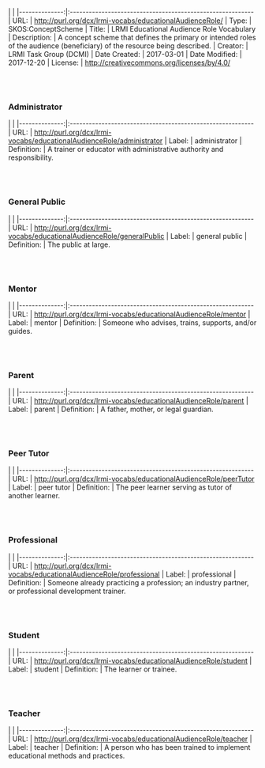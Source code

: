 
|               |
|--------------:|:----------------------------------------------------------
| URL:    | http://purl.org/dcx/lrmi-vocabs/educationalAudienceRole/ 
| Type:   | SKOS:ConceptScheme 
| Title: | LRMI Educational Audience Role Vocabulary 
| Description: | A concept scheme that defines the primary or intended roles of the audience (beneficiary) of the resource being described. 
| Creator: | LRMI Task Group (DCMI) 
| Date Created: | 2017-03-01 
| Date Modified: | 2017-12-20 
| License: | http://creativecommons.org/licenses/by/4.0/ 

<br /><br />

### <a id="administrator" /> Administrator 

|               |
|--------------:|:----------------------------------------------------------
| URL:    | http://purl.org/dcx/lrmi-vocabs/educationalAudienceRole/administrator
| Label: | administrator 
| Definition: | A trainer or educator with administrative authority and responsibility. 

<br /><br />

### <a id="generalPublic" /> General Public 

|               |
|--------------:|:----------------------------------------------------------
| URL:    | http://purl.org/dcx/lrmi-vocabs/educationalAudienceRole/generalPublic
| Label: | general public 
| Definition: | The public at large. 

<br /><br />

### <a id="mentor" /> Mentor 

|               |
|--------------:|:----------------------------------------------------------
| URL:    | http://purl.org/dcx/lrmi-vocabs/educationalAudienceRole/mentor
| Label: | mentor 
| Definition: | Someone who advises, trains, supports, and/or guides. 

<br /><br />

### <a id="parent" /> Parent 

|               |
|--------------:|:----------------------------------------------------------
| URL:    | http://purl.org/dcx/lrmi-vocabs/educationalAudienceRole/parent
| Label: | parent 
| Definition: | A father, mother, or legal guardian. 

<br /><br />

### <a id="peerTutor" /> Peer Tutor 

|               |
|--------------:|:----------------------------------------------------------
| URL:    | http://purl.org/dcx/lrmi-vocabs/educationalAudienceRole/peerTutor
| Label: | peer tutor 
| Definition: | The peer learner serving as tutor of another learner. 

<br /><br />

### <a id="professional" /> Professional 

|               |
|--------------:|:----------------------------------------------------------
| URL:    | http://purl.org/dcx/lrmi-vocabs/educationalAudienceRole/professional
| Label: | professional 
| Definition: | Someone already practicing a profession; an industry partner, or professional development trainer. 

<br /><br />

### <a id="student" /> Student 

|               |
|--------------:|:----------------------------------------------------------
| URL:    | http://purl.org/dcx/lrmi-vocabs/educationalAudienceRole/student
| Label: | student 
| Definition: | The learner or trainee. 

<br /><br />

### <a id="teacher" /> Teacher 

|               |
|--------------:|:----------------------------------------------------------
| URL:    | http://purl.org/dcx/lrmi-vocabs/educationalAudienceRole/teacher
| Label: | teacher 
| Definition: | A person who has been trained to implement educational methods and practices. 

<br /><br />

